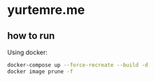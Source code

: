 
# yurtemre.me

## how to run

Using docker:

```bash
docker-compose up --force-recreate --build -d
docker image prune -f
```